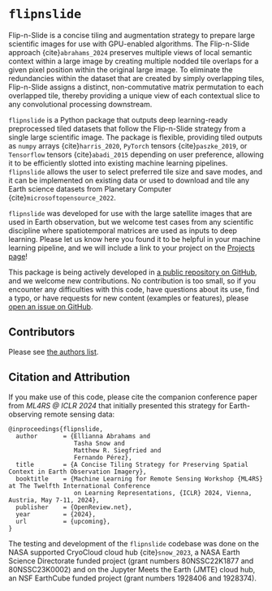 # `flipnslide`


Flip-n-Slide is a concise tiling and augmentation strategy to prepare large 
scientific images for use with GPU-enabled algorithms. The Flip-n-Slide
approach {cite}`abrahams_2024` preserves multiple views of local semantic context
within a large image by creating multiple nodded tile overlaps for a given 
pixel position within the original large image. To eliminate the redundancies
within the dataset that are created by simply overlapping tiles, Flip-n-Slide
assigns a distinct, non-commutative matrix permutation to each overlapped 
tile, thereby providing a unique view of each contextual slice to any 
convolutional processing downstream. 


`flipnslide` is a Python package that outputs deep learning-ready preprocessed 
tiled datasets that follow the Flip-n-Slide strategy from a single large 
scientific image. The package is flexible, providing tiled outputs as `numpy` 
arrays {cite}`harris_2020`, `PyTorch` tensors {cite}`paszke_2019`, or `Tensorflow` tensors 
{cite}`abadi_2015` depending on user preference, allowing it to be efficiently slotted into 
existing machine learning pipelines. `flipnslide` allows the user to select preferred 
tile size and save modes, and it can be implemented on existing data or used to 
download and tile any Earth science datasets from Planetary Computer 
{cite}`microsoftopensource_2022`.


`flipnslide` was developed for use with the large satellite images that are used 
in Earth observation, but we welcome test cases from any scientific discipline where
spatiotemporal matrices are used as inputs to deep learning. Please let us know here 
you found it to be helpful in your machine learning pipeline, and we will include
a link to your project on the [Projects page]()! 


This package is being actively developed in 
[a public repository on GitHub](https://github.com/elliesch/flipnslide), 
and we welcome new contributions. No contribution is too small, so if you encounter any
difficulties with this code, have questions about its use, find a typo, or have 
requests for new content (examples or features), please 
[open an issue on GitHub](https://github.com/elliesch/flipnslide/issues).


## Contributors

Please see [the authors list](https://github.com/elliesch/flipnslide/blob/main/AUTHORS.md).


## Citation and Attribution

If you make use of this code, please cite the companion conference paper from
*ML4RS @ ICLR 2024* that initially presented this strategy for Earth-observing 
remote sensing data:

    @inproceedings{flipnslide,
      author       = {Ellianna Abrahams and
                      Tasha Snow and
                      Matthew R. Siegfried and
                      Fernando Pérez},
      title        = {A Concise Tiling Strategy for Preserving Spatial Context in Earth Observation Imagery},
      booktitle    = {Machine Learning for Remote Sensing Workshop {ML4RS} at The Twelfth International Conference 
                      on Learning Representations, {ICLR} 2024, Vienna, Austria, May 7-11, 2024},
      publisher    = {OpenReview.net},
      year         = {2024},
      url          = {upcoming},
    }

The testing and development of the `flipnslide` codebase was done on the NASA supported CryoCloud cloud hub {cite}`snow_2023`, a NASA Earth Science Directorate funded project (grant numbers 80NSSC22K1877 and 80NSSC23K0002) and on the Jupyter Meets the Earth (JMTE) cloud hub, an NSF EarthCube funded project (grant numbers 1928406 and 1928374).

